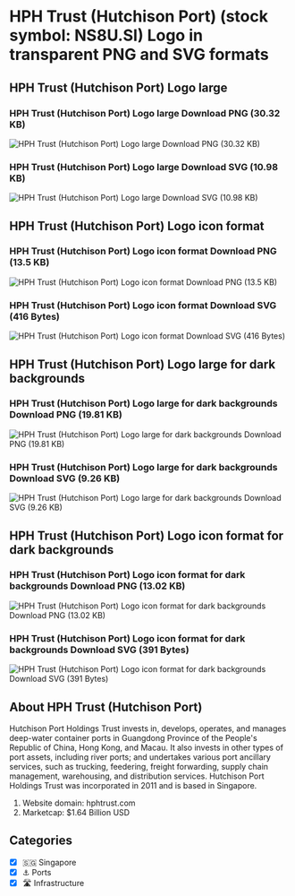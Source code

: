 # HPH Trust (Hutchison Port) (stock symbol: NS8U.SI) Logo in transparent PNG and SVG formats

## HPH Trust (Hutchison Port) Logo large

### HPH Trust (Hutchison Port) Logo large Download PNG (30.32 KB)

![HPH Trust (Hutchison Port) Logo large Download PNG (30.32 KB)](/img/orig/NS8U.SI_BIG-95157101.png)

### HPH Trust (Hutchison Port) Logo large Download SVG (10.98 KB)

![HPH Trust (Hutchison Port) Logo large Download SVG (10.98 KB)](/img/orig/NS8U.SI_BIG-3f675b91.svg)

## HPH Trust (Hutchison Port) Logo icon format

### HPH Trust (Hutchison Port) Logo icon format Download PNG (13.5 KB)

![HPH Trust (Hutchison Port) Logo icon format Download PNG (13.5 KB)](/img/orig/NS8U.SI-1f8d71b8.png)

### HPH Trust (Hutchison Port) Logo icon format Download SVG (416 Bytes)

![HPH Trust (Hutchison Port) Logo icon format Download SVG (416 Bytes)](/img/orig/NS8U.SI-11babe68.svg)

## HPH Trust (Hutchison Port) Logo large for dark backgrounds

### HPH Trust (Hutchison Port) Logo large for dark backgrounds Download PNG (19.81 KB)

![HPH Trust (Hutchison Port) Logo large for dark backgrounds Download PNG (19.81 KB)](/img/orig/NS8U.SI_BIG.D-16b202e9.png)

### HPH Trust (Hutchison Port) Logo large for dark backgrounds Download SVG (9.26 KB)

![HPH Trust (Hutchison Port) Logo large for dark backgrounds Download SVG (9.26 KB)](/img/orig/NS8U.SI_BIG.D-6a22c833.svg)

## HPH Trust (Hutchison Port) Logo icon format for dark backgrounds

### HPH Trust (Hutchison Port) Logo icon format for dark backgrounds Download PNG (13.02 KB)

![HPH Trust (Hutchison Port) Logo icon format for dark backgrounds Download PNG (13.02 KB)](/img/orig/NS8U.SI.D-1b413daf.png)

### HPH Trust (Hutchison Port) Logo icon format for dark backgrounds Download SVG (391 Bytes)

![HPH Trust (Hutchison Port) Logo icon format for dark backgrounds Download SVG (391 Bytes)](/img/orig/NS8U.SI.D-d125b755.svg)

## About HPH Trust (Hutchison Port)

Hutchison Port Holdings Trust invests in, develops, operates, and manages deep-water container ports in Guangdong Province of the People's Republic of China, Hong Kong, and Macau. It also invests in other types of port assets, including river ports; and undertakes various port ancillary services, such as trucking, feedering, freight forwarding, supply chain management, warehousing, and distribution services. Hutchison Port Holdings Trust was incorporated in 2011 and is based in Singapore.

1. Website domain: hphtrust.com
2. Marketcap: $1.64 Billion USD


## Categories
- [x] 🇸🇬 Singapore
- [x] ⚓ Ports
- [x] 🛣️ Infrastructure

